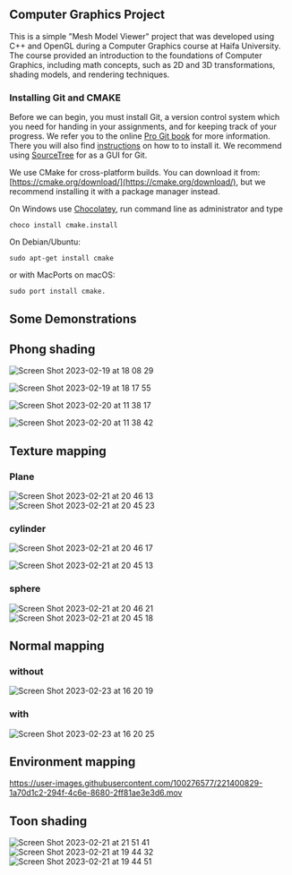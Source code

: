 
## Computer Graphics Project

This is a simple "Mesh Model Viewer" project that was developed using C++ and OpenGL during a Computer Graphics course at Haifa University.
The course provided an introduction to the foundations of Computer Graphics, including math concepts, such as 2D and 3D transformations, shading models, and rendering techniques.

### Installing Git and CMAKE
Before we can begin, you must install Git, a version control system which you need for handing in your assignments, and for keeping track of your progress. We refer you to the online [Pro Git book](https://git-scm.com/book/en/v2) for more information. There you will also find [instructions](https://git-scm.com/book/en/v2/Getting-Started-Installing-Git]) on how to to install it. We recommend using [SourceTree](https://www.sourcetreeapp.com/) for as a GUI for Git.

We use CMake for cross-platform builds. You can download it from: [https://cmake.org/download/](https://cmake.org/download/), but we recommend installing it with a package manager instead.

On Windows use  [Chocolatey](https://chocolatey.org/install), run command line as administrator and type
```
choco install cmake.install
```
On Debian/Ubuntu:
```
sudo apt-get install cmake
```
or with MacPorts on macOS:
```
sudo port install cmake.
```

## Some Demonstrations


## Phong shading

![Screen Shot 2023-02-19 at 18 08 29](https://user-images.githubusercontent.com/100276577/219960913-cb699933-96e4-44d8-831e-58b8b675dad1.png)

![Screen Shot 2023-02-19 at 18 17 55](https://user-images.githubusercontent.com/100276577/219961089-6f874ca1-2994-42bf-8e30-fa69abe10844.png)

![Screen Shot 2023-02-20 at 11 38 17](https://user-images.githubusercontent.com/100276577/220068750-7967e2f8-35ac-4b10-a625-be6f280cd9c0.png)

![Screen Shot 2023-02-20 at 11 38 42](https://user-images.githubusercontent.com/100276577/220068768-bfe9e0a7-2f64-438e-b4c2-72cc6d229a38.png)

## Texture mapping

### Plane
![Screen Shot 2023-02-21 at 20 46 13](https://user-images.githubusercontent.com/100276577/220432593-57d5d21d-5c5d-47e2-92d7-87bab4c0cb3b.png)
![Screen Shot 2023-02-21 at 20 45 23](https://user-images.githubusercontent.com/100276577/220432601-0476cd34-43ea-4c4c-8a1f-c66e0bd12192.png)


### cylinder
![Screen Shot 2023-02-21 at 20 46 17](https://user-images.githubusercontent.com/100276577/220432700-fb86b013-f2b6-46f9-bc4d-df036516ed1f.png)

![Screen Shot 2023-02-21 at 20 45 13](https://user-images.githubusercontent.com/100276577/220432687-df3dc532-ff01-4334-947b-4c2d3f66ccd8.png)


### sphere
![Screen Shot 2023-02-21 at 20 46 21](https://user-images.githubusercontent.com/100276577/220432782-1f7acea2-d25c-45bd-a14b-52282da07dd5.png)
![Screen Shot 2023-02-21 at 20 45 18](https://user-images.githubusercontent.com/100276577/220432767-3fbaec05-64e2-41c5-a40d-aa17a5da5baf.png)


## Normal mapping
### without
![Screen Shot 2023-02-23 at 16 20 19](https://user-images.githubusercontent.com/100276577/220933920-d3c70cee-1847-4d30-9d60-e775030439e3.png)


### with
![Screen Shot 2023-02-23 at 16 20 25](https://user-images.githubusercontent.com/100276577/220933931-49c341e3-9990-4b59-92ce-94ae29947658.png)




## Environment mapping
https://user-images.githubusercontent.com/100276577/221400829-1a70d1c2-294f-4c6e-8680-2ff81ae3e3d6.mov


## Toon shading
![Screen Shot 2023-02-21 at 21 51 41](https://user-images.githubusercontent.com/100276577/220446254-41fc5008-641f-477b-89b5-4946bb01d7b6.png)![Screen Shot 2023-02-21 at 19 44 32](https://user-images.githubusercontent.com/100276577/220446263-f3925318-a66a-403b-98a5-ab90c4c063c6.png)
![Screen Shot 2023-02-21 at 19 44 51](https://user-images.githubusercontent.com/100276577/220446268-7004b298-a0e1-42e2-b09a-a877bfcb0a98.png)




